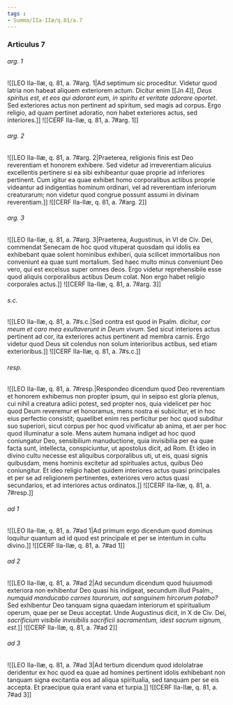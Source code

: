 ```yaml
---
tags : 
- Summa/IIa-IIæ/q.81/a.7
---
```


### Articulus 7

###### arg. 1
![[LEO IIa-IIæ, q. 81, a. 7#arg. 1|Ad septimum sic proceditur. Videtur quod latria non habeat aliquem exteriorem actum. Dicitur enim [[Jn 4]], *Deus spiritus est, et eos qui adorant eum, in spiritu et veritate adorare oportet*. Sed exteriores actus non pertinent ad spiritum, sed magis ad corpus. Ergo religio, ad quam pertinet adoratio, non habet exteriores actus, sed interiores.]]
![[CERF IIa-IIæ, q. 81, a. 7#arg. 1]]

###### arg. 2
![[LEO IIa-IIæ, q. 81, a. 7#arg. 2|Praeterea, religionis finis est Deo reverentiam et honorem exhibere. Sed videtur ad irreverentiam alicuius excellentis pertinere si ea sibi exhibeantur quae proprie ad inferiores pertinent. Cum igitur ea quae exhibet homo corporalibus actibus proprie videantur ad indigentias hominum ordinari, vel ad reverentiam inferiorum creaturarum; non videtur quod congrue possunt assumi in divinam reverentiam.]]
![[CERF IIa-IIæ, q. 81, a. 7#arg. 2]]

###### arg. 3
![[LEO IIa-IIæ, q. 81, a. 7#arg. 3|Praeterea, Augustinus, in VI de Civ. Dei, commendat Senecam de hoc quod vituperat quosdam qui idolis ea exhibebant quae solent hominibus exhiberi, quia scilicet immortalibus non conveniunt ea quae sunt mortalium. Sed haec multo minus conveniunt Deo vero, qui est excelsus super omnes deos. Ergo videtur reprehensibile esse quod aliquis corporalibus actibus Deum colat. Non ergo habet religio corporales actus.]]
![[CERF IIa-IIæ, q. 81, a. 7#arg. 3]]

###### s.c.
![[LEO IIa-IIæ, q. 81, a. 7#s.c.|Sed contra est quod in Psalm. dicitur, *cor meum et caro mea exultaverunt in Deum vivum*. Sed sicut interiores actus pertinent ad cor, ita exteriores actus pertinent ad membra carnis. Ergo videtur quod Deus sit colendus non solum interioribus actibus, sed etiam exterioribus.]]
![[CERF IIa-IIæ, q. 81, a. 7#s.c.]]

###### resp.
![[LEO IIa-IIæ, q. 81, a. 7#resp.|Respondeo dicendum quod Deo reverentiam et honorem exhibemus non propter ipsum, qui in seipso est gloria plenus, cui nihil a creatura adiici potest, sed propter nos, quia videlicet per hoc quod Deum reveremur et honoramus, mens nostra ei subiicitur, et in hoc eius perfectio consistit; quaelibet enim res perficitur per hoc quod subditur suo superiori, sicut corpus per hoc quod vivificatur ab anima, et aer per hoc quod illuminatur a sole. Mens autem humana indiget ad hoc quod coniungatur Deo, sensibilium manuductione, quia invisibilia per ea quae facta sunt, intellecta, conspiciuntur, ut apostolus dicit, ad Rom. Et ideo in divino cultu necesse est aliquibus corporalibus uti, ut eis, quasi signis quibusdam, mens hominis excitetur ad spirituales actus, quibus Deo coniungitur. Et ideo religio habet quidem interiores actus quasi principales et per se ad religionem pertinentes, exteriores vero actus quasi secundarios, et ad interiores actus ordinatos.]]
![[CERF IIa-IIæ, q. 81, a. 7#resp.]]

###### ad 1
![[LEO IIa-IIæ, q. 81, a. 7#ad 1|Ad primum ergo dicendum quod dominus loquitur quantum ad id quod est principale et per se intentum in cultu divino.]]
![[CERF IIa-IIæ, q. 81, a. 7#ad 1]]

###### ad 2
![[LEO IIa-IIæ, q. 81, a. 7#ad 2|Ad secundum dicendum quod huiusmodi exteriora non exhibentur Deo quasi his indigeat, secundum illud Psalm., *numquid manducabo carnes taurorum, aut sanguinem hircorum potabo?* Sed exhibentur Deo tanquam signa quaedam interiorum et spiritualium operum, quae per se Deus acceptat. Unde Augustinus dicit, in X de Civ. Dei, *sacrificium visibile invisibilis sacrificii sacramentum, idest sacrum signum, est*.]]
![[CERF IIa-IIæ, q. 81, a. 7#ad 2]]

###### ad 3
![[LEO IIa-IIæ, q. 81, a. 7#ad 3|Ad tertium dicendum quod idololatrae deridentur ex hoc quod ea quae ad homines pertinent idolis exhibebant non tanquam signa excitantia eos ad aliqua spiritualia, sed tanquam per se eis accepta. Et praecipue quia erant vana et turpia.]]
![[CERF IIa-IIæ, q. 81, a. 7#ad 3]]

